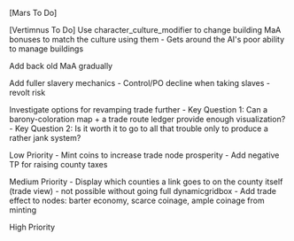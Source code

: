 [Mars To Do]



[Vertimnus To Do]
Use character_culture_modifier to change building MaA bonuses to match the culture using them
	- Gets around the AI's poor ability to manage buildings
	
	
Add back old MaA gradually


Add fuller slavery mechanics
	- Control/PO decline when taking slaves
	- revolt risk

Investigate options for revamping trade further
	- Key Question 1: Can a barony-coloration map + a trade route ledger provide enough visualization?
	- Key Question 2: Is it worth it to go to all that trouble only to produce a rather jank system?
	
	
Low Priority
	- Mint coins to increase trade node prosperity
	- Add negative TP for raising county taxes


Medium Priority
	- Display which counties a link goes to on the county itself (trade view) - not possible  without going full dynamicgridbox
	- Add trade effect to nodes: barter economy, scarce coinage, ample coinage from minting


High Priority